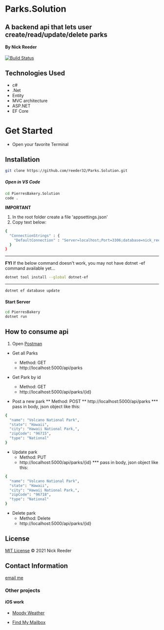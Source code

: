# Parks.Solution

## A backend api that lets user create/read/update/delete parks

#### By Nick Reeder

[![Build Status](https://travis-ci.org/joemccann/dillinger.svg?branch=master)](https://travis-ci.org/joemccann/dillinger)

## Technologies Used

- c#
- .Net
- Entity
- MVC architecture
- ASP.NET
- EF Core

# Get Started

- Open your favorite Terminal

## Installation

```sh
git clone https://github.com/reeder32/Parks.Solution.git
```

##### Open in VS Code

```sh
cd PierresBakery.Solution
code .
```

**IMPORTANT**

1. In the root folder create a file 'appsettings.json'
2. Copy text below:

```sh
{
  "ConnectionStrings" : {
    "DefaultConnection" : "Server=localhost;Port=3306;database=nick_reeder;uid=root;pwd=epicodus;"
  }
}
```

---

**FYI**
If the below command doesn't work, you may not have dotnet -ef command available yet...

```sh
dotnet tool install --global dotnet-ef
```

---

```sh
dotnet ef database update
```

#### Start Server

```sh
cd PierresBakery
dotnet run
```

## How to consume api

1. Open [Postman](https://www.postman.com/downloads/)

- Get all Parks

  - Method: GET
  - http://localhost:5000/api/parks

- Get Park by id

  - Method: GET
  - http://localhost:5000/api/parks/{id}

- Post a new park
  ** Method: POST
  ** http://localhost:5000/api/parks
  \*\*\* pass in body, json object like this:

```sh
{
  "name": "Volcano National Park",
  "state": "Hawaii",
  "city": "Hawaii National Park,",
  "zipCode": "96715",
  "type": "National"
}
```

- Update park
  - Method: PUT
  - http://localhost:5000/api/parks/{id}
    \*\*\* pass in body, json object like this:

```sh
{
  "name": "Volcano National Park",
  "state": "Hawaii",
  "city": "Hawaii National Park,",
  "zipCode": "96718",
  "type": "National"
}
```

- Delete park
  - Method: Delete
  - http://localhost:5000/api/parks/{id}

## License

[MIT License](https://opensource.org/licenses/MIT)
&copy; 2021 Nick Reeder

## Contact Information

[email me](mailto:nickreeder32@gmail.com)

### Other projects

#### iOS work

- [Moody Weather](https://apps.apple.com/us/app/moody-weather/id1506337317)

- [Find My Mailbox](https://apps.apple.com/us/app/find-my-mailbox/id1530700085)
